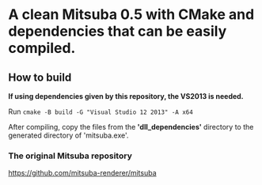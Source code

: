 # A clean Mitsuba 0.5 with CMake and dependencies that can be easily compiled.


## How to build
**If using dependencies given by this repository, the VS2013 is needed.**

Run `cmake -B build -G "Visual Studio 12 2013" -A x64`

After compiling, copy the files from the **'dll_dependencies'** directory to the generated directory of 'mitsuba.exe'.

### The original Mitsuba repository

https://github.com/mitsuba-renderer/mitsuba
